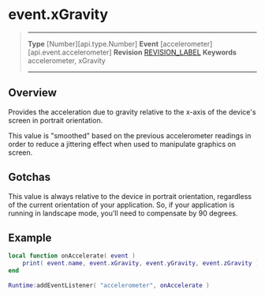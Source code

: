 
# event.xGravity

> --------------------- ------------------------------------------------------------------------------------------
> __Type__              [Number][api.type.Number]
> __Event__             [accelerometer][api.event.accelerometer]
> __Revision__          [REVISION_LABEL](REVISION_URL)
> __Keywords__          accelerometer, xGravity
> --------------------- ------------------------------------------------------------------------------------------

## Overview

Provides the acceleration due to gravity relative to the x-axis of the device's screen in portrait orientation.

This value is "smoothed" based on the previous accelerometer readings in order to reduce a jittering effect when used to manipulate graphics on screen.

## Gotchas

This value is always relative to the device in portrait orientation, regardless of the current orientation of your application. So, if your application is running in landscape mode, you'll need to compensate by 90 degrees.

## Example
 
``````lua
local function onAccelerate( event )
    print( event.name, event.xGravity, event.yGravity, event.zGravity )
end
 
Runtime:addEventListener( "accelerometer", onAccelerate )
``````
